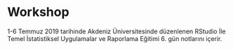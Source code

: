 # Workshop
1-6 Temmuz 2019 tarihinde Akdeniz Üniversitesinde düzenlenen RStudio İle Temel İstatistiksel Uygulamalar ve Raporlama Eğitimi 6. gün notlarını içerir. 
